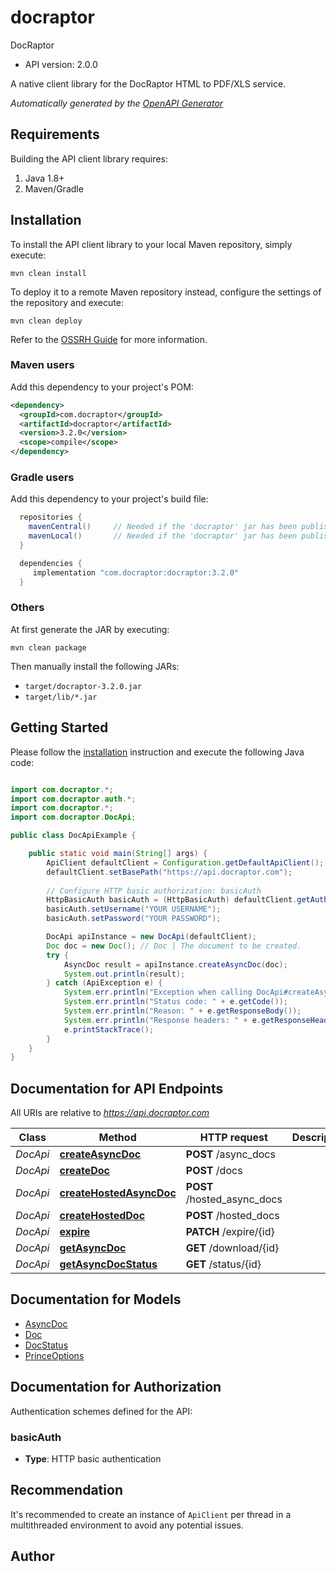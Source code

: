 # docraptor

DocRaptor

- API version: 2.0.0

A native client library for the DocRaptor HTML to PDF/XLS service.


*Automatically generated by the [OpenAPI Generator](https://openapi-generator.tech)*

## Requirements

Building the API client library requires:

1. Java 1.8+
2. Maven/Gradle

## Installation

To install the API client library to your local Maven repository, simply execute:

```shell
mvn clean install
```

To deploy it to a remote Maven repository instead, configure the settings of the repository and execute:

```shell
mvn clean deploy
```

Refer to the [OSSRH Guide](http://central.sonatype.org/pages/ossrh-guide.html) for more information.

### Maven users

Add this dependency to your project's POM:

```xml
<dependency>
  <groupId>com.docraptor</groupId>
  <artifactId>docraptor</artifactId>
  <version>3.2.0</version>
  <scope>compile</scope>
</dependency>
```

### Gradle users

Add this dependency to your project's build file:

```groovy
  repositories {
    mavenCentral()     // Needed if the 'docraptor' jar has been published to maven central.
    mavenLocal()       // Needed if the 'docraptor' jar has been published to the local maven repo.
  }

  dependencies {
     implementation "com.docraptor:docraptor:3.2.0"
  }
```

### Others

At first generate the JAR by executing:

```shell
mvn clean package
```

Then manually install the following JARs:

- `target/docraptor-3.2.0.jar`
- `target/lib/*.jar`

## Getting Started

Please follow the [installation](#installation) instruction and execute the following Java code:

```java

import com.docraptor.*;
import com.docraptor.auth.*;
import com.docraptor.*;
import com.docraptor.DocApi;

public class DocApiExample {

    public static void main(String[] args) {
        ApiClient defaultClient = Configuration.getDefaultApiClient();
        defaultClient.setBasePath("https://api.docraptor.com");
        
        // Configure HTTP basic authorization: basicAuth
        HttpBasicAuth basicAuth = (HttpBasicAuth) defaultClient.getAuthentication("basicAuth");
        basicAuth.setUsername("YOUR USERNAME");
        basicAuth.setPassword("YOUR PASSWORD");

        DocApi apiInstance = new DocApi(defaultClient);
        Doc doc = new Doc(); // Doc | The document to be created.
        try {
            AsyncDoc result = apiInstance.createAsyncDoc(doc);
            System.out.println(result);
        } catch (ApiException e) {
            System.err.println("Exception when calling DocApi#createAsyncDoc");
            System.err.println("Status code: " + e.getCode());
            System.err.println("Reason: " + e.getResponseBody());
            System.err.println("Response headers: " + e.getResponseHeaders());
            e.printStackTrace();
        }
    }
}

```

## Documentation for API Endpoints

All URIs are relative to *https://api.docraptor.com*

Class | Method | HTTP request | Description
------------ | ------------- | ------------- | -------------
*DocApi* | [**createAsyncDoc**](docs/DocApi.md#createAsyncDoc) | **POST** /async_docs | 
*DocApi* | [**createDoc**](docs/DocApi.md#createDoc) | **POST** /docs | 
*DocApi* | [**createHostedAsyncDoc**](docs/DocApi.md#createHostedAsyncDoc) | **POST** /hosted_async_docs | 
*DocApi* | [**createHostedDoc**](docs/DocApi.md#createHostedDoc) | **POST** /hosted_docs | 
*DocApi* | [**expire**](docs/DocApi.md#expire) | **PATCH** /expire/{id} | 
*DocApi* | [**getAsyncDoc**](docs/DocApi.md#getAsyncDoc) | **GET** /download/{id} | 
*DocApi* | [**getAsyncDocStatus**](docs/DocApi.md#getAsyncDocStatus) | **GET** /status/{id} | 


## Documentation for Models

 - [AsyncDoc](docs/AsyncDoc.md)
 - [Doc](docs/Doc.md)
 - [DocStatus](docs/DocStatus.md)
 - [PrinceOptions](docs/PrinceOptions.md)


## Documentation for Authorization

Authentication schemes defined for the API:
### basicAuth


- **Type**: HTTP basic authentication


## Recommendation

It's recommended to create an instance of `ApiClient` per thread in a multithreaded environment to avoid any potential issues.

## Author



